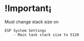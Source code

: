 # !Important¡

Must change stack size on 

```
ESP System Settings
    - Main task stack size to 5120
```
